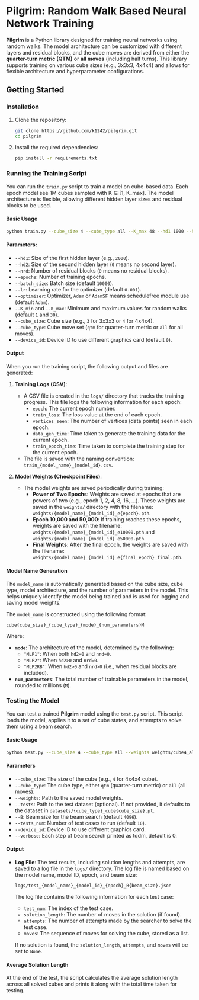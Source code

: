<!-- # Pilgrim Library

Pilgrim Library is a Python library for efficient state space search and model training using PyTorch. It includes tools for building, training, and utilizing neural networks, particularly suited for solving combinatorial puzzles.

## Features

- **Pilgrim Model**: Neural network with residual blocks for complex state representations.
- **BeamSearch**: Efficient search strategy for exploring state spaces and finding solutions.
- **Training Tools**: Classes for model training and evaluation.
- **Utility Functions**: Helper functions for data manipulation and transformation.
 -->


 # Pilgrim: Random Walk Based Neural Network Training

**Pilgrim** is a Python library designed for training neural networks using random walks. The model architecture can be customized with different layers and residual blocks, and the cube moves are derived from either the **quarter-turn metric (QTM)** or **all moves** (including half turns). This library supports training on various cube sizes (e.g., 3x3x3, 4x4x4) and allows for flexible architecture and hyperparameter configurations.


## Getting Started

### Installation

1. Clone the repository:
    ```bash
    git clone https://github.com/k1242/pilgrim.git
    cd pilgrim
    ```

2. Install the required dependencies:
    ```bash
    pip install -r requirements.txt
    ```

### Running the Training Script

You can run the `train.py` script to train a model on cube-based data. Each epoch model see 1M cubes sampled with K ∈ \[1, K_max\]. The model architecture is flexible, allowing different hidden layer sizes and residual blocks to be used.

#### Basic Usage

```bash
python train.py --cube_size 4 --cube_type all --K_max 48 --hd1 1000 --hd2 500 --nrd 2 --epochs 256
```

#### Parameters:

*   `--hd1`: Size of the first hidden layer (e.g., `2000`).
*   `--hd2`: Size of the second hidden layer (`0` means no second layer).
*   `--nrd`: Number of residual blocks (`0` means no residual blocks).
*   `--epochs`: Number of training epochs.
*   `--batch_size`: Batch size (default `10000`).
*   `--lr`: Learning rate for the optimizer (default `0.001`).
*   `--optimizer`: Optimizer, `Adam` or `AdamSF` means schedulefree module use (default `Adam`).
*   `--K_min` and `--K_max`: Minimum and maximum values for random walks (default `1` and `30`).
*   `--cube_size`: Cube size (e.g., `3` for 3x3x3 or `4` for 4x4x4).
*   `--cube_type`: Cube move set (`qtm` for quarter-turn metric or `all` for all moves).
*   `--device_id`: Device ID to use different graphics card (default `0`).


#### Output

When you run the training script, the following output and files are generated:

1. **Training Logs (CSV)**:
    - A CSV file is created in the `logs/` directory that tracks the training progress. This file logs the following information for each epoch:
        - `epoch`: The current epoch number.
        - `train_loss`: The loss value at the end of each epoch.
        - `vertices_seen`: The number of vertices (data points) seen in each epoch.
        - `data_gen_time`: Time taken to generate the training data for the current epoch.
        - `train_epoch_time`: Time taken to complete the training step for the current epoch.
    - The file is saved with the naming convention: `train_{model_name}_{model_id}.csv`.

2. **Model Weights (Checkpoint Files)**:
    - The model weights are saved periodically during training:
        - **Power of Two Epochs**: Weights are saved at epochs that are powers of two (e.g., epoch 1, 2, 4, 8, 16, ...). These weights are saved in the `weights/` directory with the filename:
          `weights/{model_name}_{model_id}_e{epoch}.pth`.
        - **Epoch 10,000 and 50,000**: If training reaches these epochs, weights are saved with the filename:
          `weights/{model_name}_{model_id}_e10000.pth` and `weights/{model_name}_{model_id}_e50000.pth`.
        - **Final Weights**: After the final epoch, the weights are saved with the filename:
          `weights/{model_name}_{model_id}_e{final_epoch}_final.pth`.

#### Model Name Generation

The `model_name` is automatically generated based on the cube size, cube type, model architecture, and the number of parameters in the model. This helps uniquely identify the model being trained and is used for logging and saving model weights.

The `model_name` is constructed using the following format:

~~~~text
cube{cube_size}_{cube_type}_{mode}_{num_parameters}M
~~~~

Where:

*   **`mode`**: The architecture of the model, determined by the following:
    *   `"MLP1"`: When both `hd2=0` and `nrd=0`.
    *   `"MLP2"`: When `hd2>0` and `nrd=0`.
    *   `"MLP2RB"`: When `hd2>0` and `nrd>0` (i.e., when residual blocks are included).
*   **`num_parameters`**: The total number of trainable parameters in the model, rounded to millions (`M`).

### Testing the Model

You can test a trained **Pilgrim** model using the `test.py` script. This script loads the model, applies it to a set of cube states, and attempts to solve them using a beam search.

#### Basic Usage

~~~~bash
python test.py --cube_size 4 --cube_type all --weights weights/cube4_all_MLP2_01M_1728177387_e00256.pth --tests_num 10 --B 65536
~~~~

#### Parameters

*   `--cube_size`: The size of the cube (e.g., `4` for 4x4x4 cube).
*   `--cube_type`: The cube type, either `qtm` (quarter-turn metric) or `all` (all moves).
*   `--weights`: Path to the saved model weights.
*   `--tests`: Path to the test dataset (optional). If not provided, it defaults to the dataset in `datasets/{cube_type}_cube{cube_size}.pt`.
*   `--B`: Beam size for the beam search (default `4096`).
*   `--tests_num`: Number of test cases to run (default `10`).
*   `--device_id`: Device ID to use different graphics card.
*   `--verbose`: Each step of beam search printed as tqdm, default is 0.


#### Output


*   **Log File**: The test results, including solution lengths and attempts, are saved to a log file in the `logs/` directory. The log file is named based on the model name, model ID, epoch, and beam size:

    ~~~~text
    logs/test_{model_name}_{model_id}_{epoch}_B{beam_size}.json
    ~~~~

    The log file contains the following information for each test case:
    *   `test_num`: The index of the test case.
    *   `solution_length`: The number of moves in the solution (if found).
    *   `attempts`: The number of attempts made by the searcher to solve the test case.
    *   `moves`: The sequence of moves for solving the cube, stored as a list.
    
    If no solution is found, the `solution_length`, `attempts`, and `moves` will be set to `None`.


#### Average Solution Length

At the end of the test, the script calculates the average solution length across all solved cubes and prints it along with the total time taken for testing.
